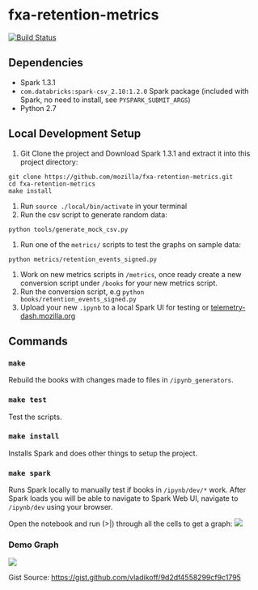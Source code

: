 # fxa-retention-metrics

[![Build Status](https://travis-ci.org/mozilla/fxa-retention-metrics.svg?branch=master)](https://travis-ci.org/mozilla/fxa-retention-metrics)

## Dependencies

* Spark 1.3.1
* `com.databricks:spark-csv_2.10:1.2.0` Spark package (included with Spark, no need to install, see `PYSPARK_SUBMIT_ARGS`)
* Python 2.7

## Local Development Setup
1. Git Clone the project and Download Spark 1.3.1 and extract it into this project directory:
```
git clone https://github.com/mozilla/fxa-retention-metrics.git
cd fxa-retention-metrics
make install

```
1. Run `source ./local/bin/activate` in your terminal
1. Run the csv script to generate random data:
```
python tools/generate_mock_csv.py
```
1. Run one of the `metrics/` scripts to test the graphs on sample data:
```
python metrics/retention_events_signed.py
```
1. Work on new metrics scripts in `/metrics`, once ready create a new conversion script under `/books` for your new metrics script.
1. Run the conversion script, e.g `python books/retention_events_signed.py`
1. Upload your new `.ipynb` to a local Spark UI for testing or [telemetry-dash.mozilla.org](http://telemetry-dash.mozilla.org/)

## Commands

### `make`

Rebuild the books with changes made to files in `/ipynb_generators`.

### `make test`

Test the scripts.

### `make install`

Installs Spark and does other things to setup the project.

### `make spark`

Runs Spark locally to manually test if books in `/ipynb/dev/*` work.
After Spark loads you will be able to navigate to Spark Web UI, navigate to `/ipynb/dev` using your browser.

Open the notebook and run (>|) through all the cells to get a graph:
![](http://i.imgur.com/QhiFvd8.jpg)

### Demo Graph
![](http://i.imgur.com/KbOZexO.jpg)

Gist Source: https://gist.github.com/vladikoff/9d2df4558299cf9c1795
